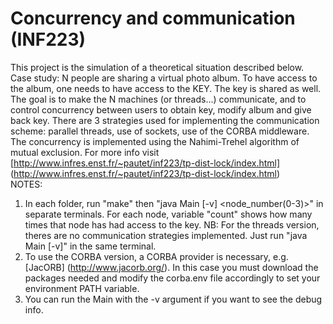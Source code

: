 Concurrency and communication (INF223)
=====================================

This project is the simulation of a theoretical situation described below. 
Case study: N people are sharing a virtual photo album. To have access to the album, one needs to have access to the KEY. The key is shared as well. The goal is to make the N machines (or threads...) communicate, and to control concurrency between users to obtain key, modify album and give back key. There are 3 strategies used for implementing the communication scheme: parallel threads, use of sockets, use of the CORBA middleware. The concurrency is implemented using the Nahimi-Trehel algorithm of mutual exclusion. For more info visit [http://www.infres.enst.fr/~pautet/inf223/tp-dist-lock/index.html] (http://www.infres.enst.fr/~pautet/inf223/tp-dist-lock/index.html)   
NOTES: 
1) In each folder, run "make" then "java Main [-v] <node_number(0-3)>" in separate terminals. For each node, variable "count" shows how many times that node has had access to the key. NB: For the threads version, theres are no communication strategies implemented. Just run "java Main [-v]" in the same terminal. 
2) To use the CORBA version, a CORBA provider is necessary, e.g. [JacORB] (http://www.jacorb.org/). In this case you must download the packages needed and modify the corba.env file accordingly to set your environment PATH variable. 
3) You can run the Main with the -v argument if you want to see the debug info. 
  
